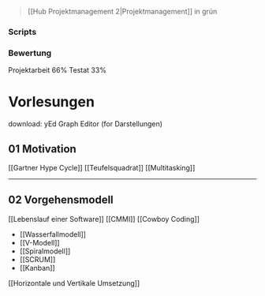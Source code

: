 > [[Hub Projektmanagement 2|Projektmanagement]] in grün
### Scripts

### Bewertung
Projektarbeit $66\%$
Testat $33 \%$ 

# Vorlesungen
download: yEd Graph Editor (for Darstellungen)
## 01 Motivation
[[Gartner Hype Cycle]]
[[Teufelsquadrat]]
[[Multitasking]]

---

## 02 Vorgehensmodell
[[Lebenslauf einer Software]]
[[CMMI]]
[[Cowboy Coding]]
- [[Wasserfallmodell]]
- [[V-Modell]]
- [[Spiralmodell]]
- [[SCRUM]]
- [[Kanban]]

[[Horizontale und Vertikale Umsetzung]]